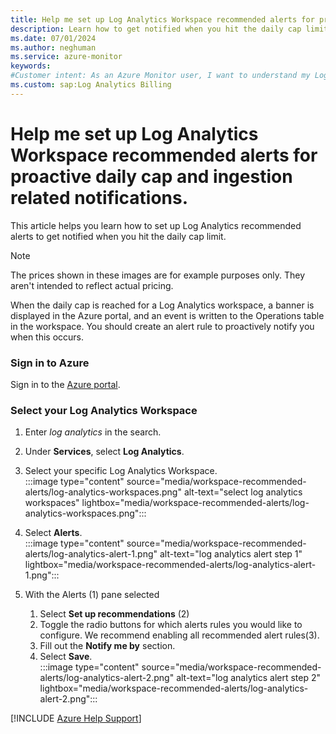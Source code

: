 ```yaml
---
title: Help me set up Log Analytics Workspace recommended alerts for proactive daily cap and ingestion related notifications
description: Learn how to get notified when you hit the daily cap limit.
ms.date: 07/01/2024
ms.author: neghuman
ms.service: azure-monitor
keywords:
#Customer intent: As an Azure Monitor user, I want to understand my Log Analytics workspace's bill including what's included in the cost and how to read the detailed usage reports.
ms.custom: sap:Log Analytics Billing
---
```

# Help me set up Log Analytics Workspace recommended alerts for proactive daily cap and ingestion related notifications.

This article helps you learn how to set up Log Analytics recommended alerts to get notified when you hit the daily cap limit.

> [!NOTE]
> The prices shown in these images are for example purposes only. They aren't intended to reflect actual pricing.

When the daily cap is reached for a Log Analytics workspace, a banner is displayed in the Azure portal, and an event is written to the Operations table in the workspace. You should create an alert rule to proactively notify you when this occurs.

<!-- Sign into the Azure portal to get started.

1. In the Azure portal, navigate to your Log Analytics resource. -->
### Sign in to Azure

Sign in to the [Azure portal](https://portal.azure.com).

### Select your Log Analytics Workspace

1. Enter *log analytics* in the search.
1. Under **Services**, select **Log Analytics**.

1. Select your specific Log Analytics Workspace.  
:::image type="content" source="media/workspace-recommended-alerts/log-analytics-workspaces.png" alt-text="select log analytics workspaces" lightbox="media/workspace-recommended-alerts/log-analytics-workspaces.png":::

1. Select **Alerts**.  
:::image type="content" source="media/workspace-recommended-alerts/log-analytics-alert-1.png" alt-text="log analytics alert step 1" lightbox="media/workspace-recommended-alerts/log-analytics-alert-1.png":::

1. With the Alerts (1) pane selected
    1. Select **Set up recommendations** (2)
    1. Toggle the radio buttons for which alerts rules you would like to configure. We recommend enabling all recommended alert rules(3).
    1. Fill out the **Notify me by** section.
    1. Select **Save**.  
    :::image type="content" source="media/workspace-recommended-alerts/log-analytics-alert-2.png" alt-text="log analytics alert step 2" lightbox="media/workspace-recommended-alerts/log-analytics-alert-2.png":::

[!INCLUDE [Azure Help Support](../../../../includes/azure-help-support.md)]

